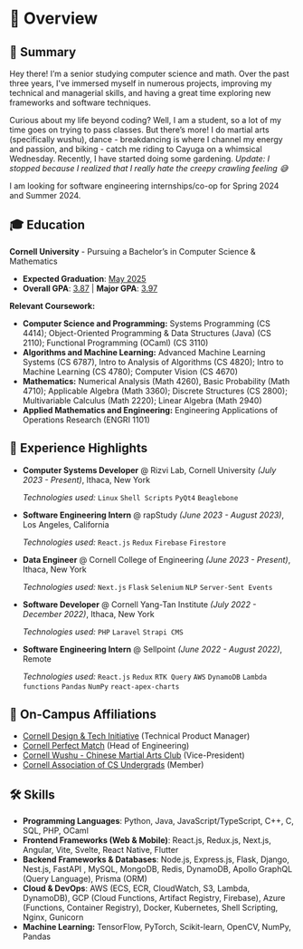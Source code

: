 # 📖 Overview <a href="https://www.youtube.com/watch?v=B46EdJApFmI"><img class="overview" src="/icons/teal_ribbon.ico" style="width:15px;" /></a> <a href="https://youtu.be/DlFkfOqtgR8?si=T-OzRtnyO_S0aW0X"><img class="overview" src="/icons/orange_ribbon.ico" style="width:15px;" /></a>

## 🚀 Summary

Hey there! I’m a senior studying computer science and math. Over the past three years, I've immersed myself in numerous projects, improving my technical and managerial skills, and having a great time exploring new frameworks and software techniques.

Curious about my life beyond coding? Well, I am a student, so a lot of my time goes on trying to pass classes. But there’s more! I do martial arts (specifically wushu), dance - breakdancing is where I channel my energy and passion, and biking - catch me riding to Cayuga on a whimsical Wednesday. Recently, I have started doing some gardening. _Update: I stopped because I realized that I really hate the creepy crawling feeling 😅_

I am looking for software engineering internships/co-op for Spring 2024 and Summer 2024.

## 🎓 Education

**Cornell University** - Pursuing a Bachelor’s in Computer Science & Mathematics

-   <strong>Expected Graduation</strong>: <ins>May 2025</ins>
-   **Overall GPA**: <ins>3.87</ins> | **Major GPA**: <ins>3.97</ins>

**Relevant Coursework:**

-   **Computer Science and Programming:** Systems Programming (CS 4414); Object-Oriented Programming & Data Structures (Java) (CS 2110); Functional Programming (OCaml) (CS 3110)
-   **Algorithms and Machine Learning:** Advanced Machine Learning Systems (CS 6787), Intro to Analysis of Algorithms (CS 4820); Intro to Machine Learning (CS 4780); Computer Vision (CS 4670)
-   **Mathematics:** Numerical Analysis (Math 4260), Basic Probability (Math 4710); Applicable Algebra (Math 3360); Discrete Structures (CS 2800); Multivariable Calculus (Math 2220); Linear Algebra (Math 2940)
-   **Applied Mathematics and Engineering:** Engineering Applications of Operations Research (ENGRI 1101)

## 🌟 Experience Highlights

- **Computer Systems Developer** @ Rizvi Lab, Cornell University _(July 2023 - Present)_, Ithaca, New York

    _Technologies used:_ `Linux` `Shell Scripts` `PyQt4` `Beaglebone`

-   **Software Engineering Intern** @ rapStudy _(June 2023 - August 2023)_, Los Angeles, California<br>

    _Technologies used:_ `React.js` `Redux` `Firebase` `Firestore`

-   **Data Engineer** @ Cornell College of Engineering _(June 2023 - Present)_, Ithaca, New York<br>

    _Technologies used:_ `Next.js` `Flask` `Selenium` `NLP` `Server-Sent Events`

-   **Software Developer** @ Cornell Yang-Tan Institute _(July 2022 - December 2022)_, Ithaca, New York<br>

    _Technologies used:_ `PHP` `Laravel` `Strapi CMS`

-   **Software Engineering Intern** @ Sellpoint _(June 2022 - August 2022)_, Remote<br>

    _Technologies used:_ `React.js` `Redux` `RTK Query` `AWS` `DynamoDB` `Lambda functions` `Pandas` `NumPy` `react-apex-charts`

## 📌 On-Campus Affiliations

-   [Cornell Design & Tech Initiative](https://www.cornelldti.org/) (Technical Product Manager)
-   [Cornell Perfect Match](https://perfectmatch.ai/) (Head of Engineering)
-   [Cornell Wushu - Chinese Martial Arts Club](https://cornellwushu.github.io/) (Vice-President)
-   [Cornell Association of CS Undergrads](https://acsu.cornell.edu/) (Member)

## 🛠 Skills

- **Programming Languages**: Python, Java, JavaScript/TypeScript, C++, C, SQL, PHP, OCaml
- **Frontend Frameworks (Web & Mobile)**: React.js, Redux.js, Next.js, Angular, Vite, Svelte, React Native, Flutter
- **Backend Frameworks & Databases**: Node.js, Express.js, Flask, Django, Nest.js, FastAPI , MySQL, MongoDB, Redis, DynamoDB, Apollo GraphQL (Query Language), Prisma (ORM)
- **Cloud & DevOps**: AWS (ECS, ECR, CloudWatch, S3, Lambda, DynamoDB), GCP (Cloud Functions, Artifact Registry, Firebase), Azure (Functions, Container Registry), Docker, Kubernetes, Shell Scripting, Nginx, Gunicorn
- **Machine Learning:** TensorFlow, PyTorch, Scikit-learn, OpenCV, NumPy, Pandas